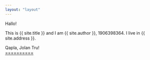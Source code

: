 ```yaml
---
layout: "layout"
---
```


Hallo!

This is {{ site.title }} and I am {{ site.author }}, 1906398364. I live in {{ site.address }}.

Qapla, Jolan Tru!<br>[====](GitHubPages/)[======](REPORT/)

